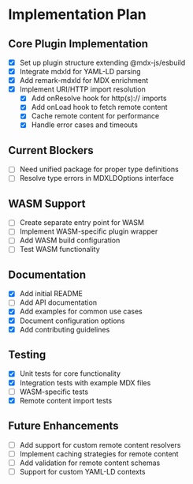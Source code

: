 # Implementation Plan

## Core Plugin Implementation

- [x] Set up plugin structure extending @mdx-js/esbuild
- [x] Integrate mdxld for YAML-LD parsing
- [x] Add remark-mdxld for MDX enrichment
- [x] Implement URI/HTTP import resolution
  - [x] Add onResolve hook for http(s):// imports
  - [x] Add onLoad hook to fetch remote content
  - [x] Cache remote content for performance
  - [x] Handle error cases and timeouts

## Current Blockers

- [ ] Need unified package for proper type definitions
- [ ] Resolve type errors in MDXLDOptions interface

## WASM Support

- [ ] Create separate entry point for WASM
- [ ] Implement WASM-specific plugin wrapper
- [ ] Add WASM build configuration
- [ ] Test WASM functionality

## Documentation

- [x] Add initial README
- [ ] Add API documentation
- [x] Add examples for common use cases
- [x] Document configuration options
- [x] Add contributing guidelines

## Testing

- [x] Unit tests for core functionality
- [x] Integration tests with example MDX files
- [ ] WASM-specific tests
- [x] Remote content import tests

## Future Enhancements

- [ ] Add support for custom remote content resolvers
- [ ] Implement caching strategies for remote content
- [ ] Add validation for remote content schemas
- [ ] Support for custom YAML-LD contexts

